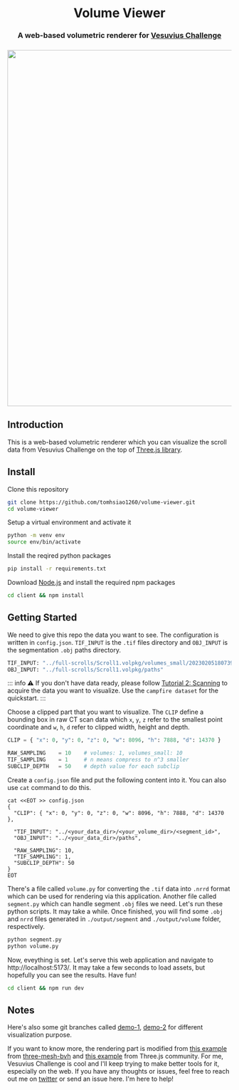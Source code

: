 <h1 align="center">Volume Viewer</h1>

<h3 align="center">
A web-based volumetric renderer for <a href="https://scrollprize.org/" target="_blank">Vesuvius Challenge</a>
<h3/>

<p align="center">
    <img src="https://github.com/tomhsiao1260/volume-viewer/assets/31985811/3e2572fd-8640-435a-bf13-7a48eb45973f" width="800px"/>
</p>

## Introduction

This is a web-based volumetric renderer which you can visualize the scroll data from Vesuvius Challenge on the top of [Three.js library](https://threejs.org/).

## Install

Clone this repository
```bash
git clone https://github.com/tomhsiao1260/volume-viewer.git
cd volume-viewer
```

Setup a virtual environment and activate it
```bash
python -m venv env
source env/bin/activate
```

Install the reqired python packages
```bash
pip install -r requirements.txt
```

Download [Node.js](https://nodejs.org/en/download/) and install the required npm packages
```bash
cd client && npm install
```

## Getting Started

We need to give this repo the data you want to see. The configuration is written in `config.json`. `TIF_INPUT` is the `.tif` files directory and `OBJ_INPUT` is the segmentation `.obj` paths directory.

```python
TIF_INPUT: "../full-scrolls/Scroll1.volpkg/volumes_small/20230205180739"
OBJ_INPUT: "../full-scrolls/Scroll1.volpkg/paths"
```

::: info 
:warning: 
If you don't have data ready, please follow [Tutorial 2: Scanning](https://scrollprize.org/tutorial2)
to acquire the data you want to visualize. Use the `campfire dataset` for the quickstart.
:::

Choose a clipped part that you want to visualize. The `CLIP` define a bounding box in raw CT scan data which `x`, `y`, `z` refer to the smallest point coordinate and `w`, `h`, `d` refer to clipped width, height and depth.

```python
CLIP = { "x": 0, "y": 0, "z": 0, "w": 8096, "h": 7888, "d": 14370 }

RAW_SAMPLING    = 10    # volumes: 1, volumes_small: 10
TIF_SAMPLING    = 1     # n means compress to n^3 smaller
SUBCLIP_DEPTH   = 50    # depth value for each subclip
```

Create a `config.json` file and put the following content into it. You can also use `cat` command to do this.
```
cat <<EOT >> config.json
{
  "CLIP": { "x": 0, "y": 0, "z": 0, "w": 8096, "h": 7888, "d": 14370 },

  "TIF_INPUT": "../<your_data_dir>/<your_volume_dir>/<segment_id>",
  "OBJ_INPUT": "../<your_data_dir>/paths",

  "RAW_SAMPLING": 10,
  "TIF_SAMPLING": 1,
  "SUBCLIP_DEPTH": 50
}
EOT
```

There's a file called `volume.py` for converting the `.tif` data into `.nrrd` format which can be used for rendering via this application. Another file called `segment.py` which can handle segment `.obj` files we need. Let's run these python scripts. It may take a while. Once finished, you will find some `.obj` and `nrrd` files generated in `./output/segment` and `./output/volume` folder, respectively.

```python
python segment.py
python volume.py
```

Now, eveything is set. Let's serve this web application and navigate to http://localhost:5173/. It may take a few seconds to load assets, but hopefully you can see the results. Have fun!

```bash
cd client && npm run dev
```

## Notes
    
Here's also some git branches called [demo-1](https://github.com/tomhsiao1260/volume-viewer/tree/demo-1), [demo-2](https://github.com/tomhsiao1260/volume-viewer/tree/demo-2) for different visualization purpose.

If you want to know more, the rendering part is modified from [this example](https://github.com/gkjohnson/three-mesh-bvh/blob/master/example/sdfGeneration.js) from [three-mesh-bvh](https://github.com/gkjohnson/three-mesh-bvh) and [this example](https://github.com/mrdoob/three.js/blob/master/examples/webgl2_materials_texture3d.html) from Three.js community. For me, Vesuvius Challenge is cool and I'll keep trying to make better tools for it, especially on the web. If you have any thoughts or issues, feel free to reach out me on [twitter](https://twitter.com/yaohsiao123) or send an issue here. I'm here to help!
